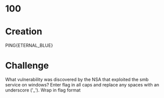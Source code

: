 # 100

# Creation
PING{ETERNAL_BLUE}

# Challenge
What vulnerability was discovered by the NSA that exploited the smb service on windows?
Enter flag in all caps and replace any spaces with an underscore ('_'). Wrap in flag format